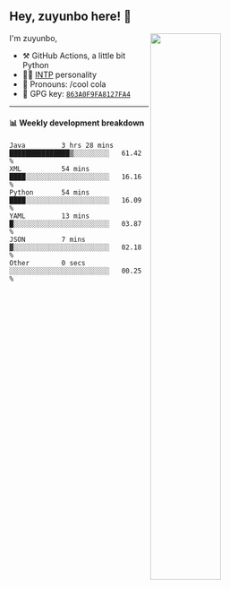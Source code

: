 

## Hey, zuyunbo here! :wave: 
[<img align="right" width="50%" src="https://github-readme-stats.vercel.app/api?username=zuyunbo&theme=dark&show_icons=true">](https://metrics.lecoq.io/ouuan?template=classic)

I'm zuyunbo,

-   :hammer_and_pick: GitHub Actions, a little bit Python
-   :man_scientist: [INTP](https://www.16personalities.com/profiles/3302586f07ca3) personality
-   :man: Pronouns: /cool cola
-   :key: GPG key: [`863A0F9FA8127FA4`](https://github.com/zuyunbo.gpg)

---

#### :bar_chart: Weekly development breakdown
<!--START_SECTION:waka-->

```text
Java         3 hrs 28 mins   ███████████████▒░░░░░░░░░   61.42 %
XML          54 mins         ████░░░░░░░░░░░░░░░░░░░░░   16.16 %
Python       54 mins         ████░░░░░░░░░░░░░░░░░░░░░   16.09 %
YAML         13 mins         █░░░░░░░░░░░░░░░░░░░░░░░░   03.87 %
JSON         7 mins          ▓░░░░░░░░░░░░░░░░░░░░░░░░   02.18 %
Other        0 secs          ░░░░░░░░░░░░░░░░░░░░░░░░░   00.25 %
```

<!--END_SECTION:waka-->

